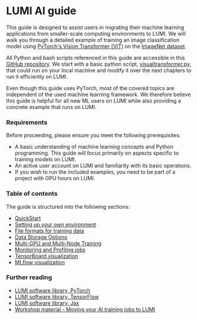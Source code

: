 # LUMI AI guide

This guide is designed to assist users in migrating their machine learning applications from smaller-scale computing environments to LUMI. We will walk you through a detailed example of training an image classification model using [PyTorch's Vision Transformer (VIT)](https://pytorch.org/vision/main/models/vision_transformer.html) on the [ImageNet dataset](https://www.image-net.org/).

All Python and bash scripts referenced in this guide are accessible in this [GitHub repository](https://github.com/Lumi-supercomputer/LUMI-AI-example/tree/main). We start with a basic python script, [visualtransformer.py](../visualtransformer.py), that could run on your local machine and modify it over the next chapters to run it efficiently on LUMI.

Even though this guide uses PyTorch, most of the covered topics are independent of the used machine learning framework. We therefore believe this guide is helpful for all new ML users on LUMI while also providing a concrete example that runs on LUMI.

### Requirements

Before proceeding, please ensure you meet the following prerequisites:

* A basic understanding of machine learning concepts and Python programming. This guide will focus primarily on aspects specific to training models on LUMI.
* An active user account on LUMI and familiarity with its basic operations.
* If you wish to run the included examples, you need to be part of a project with GPU hours on LUMI.

### Table of contents

The guide is structured into the following sections:

- [QuickStart](quickstart/quickstart.md)
- [Setting up your own environment](setting-up-environment/setup_environment.md)
- [File formats for training data](file-formats/file_formats.md) 
- [Data Storage Options](data-storage/data_storage.md)
- [Multi-GPU and Multi-Node Training](multi-gpu-and-node/multi_gpu_and_node.md)
- [Monitoring and Profiling jobs](monitoring-and-profiling/profiling.md)
- [TensorBoard visualization](TensorBoard-visualization/tensorboard_visualization.md)
- [MLflow visualization](MLflow-visualization/mlflow_visualization.md)


### Further reading

- [LUMI software library, PyTorch](https://lumi-supercomputer.github.io/LUMI-EasyBuild-docs/p/PyTorch/)
- [LUMI software library, TensorFlow](https://lumi-supercomputer.github.io/LUMI-EasyBuild-docs/t/TensorFlow/)
- [LUMI software library, Jax](https://lumi-supercomputer.github.io/LUMI-EasyBuild-docs/j/jax/)
- [Workshop material - Moving your AI training jobs to LUMI](https://lumi-supercomputer.github.io/LUMI-training-materials/ai-20240529/)
